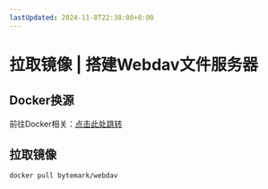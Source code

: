 ```yaml
---
lastUpdated: 2024-11-8T22:38:00+8:00
---
```


# 拉取镜像 | 搭建Webdav文件服务器

## Docker换源

前往Docker相关：[点击此处跳转](/Docker/Docker换源)

## 拉取镜像

```docker pull bytemark/webdav```